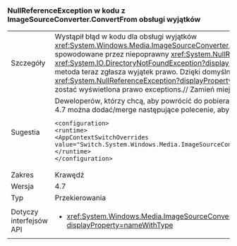 ### <a name="nullreferenceexception-in-exception-handling-code-from-imagesourceconverterconvertfrom"></a>NullReferenceException w kodu z ImageSourceConverter.ConvertFrom obsługi wyjątków

|   |   |
|---|---|
|Szczegóły|Wystąpił błąd w kodu dla obsługi wyjątków <xref:System.Windows.Media.ImageSourceConverter.ConvertFrom(System.ComponentModel.ITypeDescriptorContext,System.Globalization.CultureInfo,System.Object)> spowodowane przez niepoprawny <xref:System.NullReferenceException?displayProperty=name> zostanie wygenerowany zamiast zamierzone wyjątek (np. <xref:System.IO.DirectoryNotFoundException?displayProperty=name>, <xref:System.IO.FileNotFoundException?displayProperty=name>), ta zmiana poprawia tego błędu, aby metoda teraz zgłasza wyjątek prawo. Dzięki domyślne wszystkich aplikacji przeznaczonych dla platformy .NET Framework 4.6.2 i poniżej będzie zgłaszać <xref:System.NullReferenceException?displayProperty=name> dla deweloperów korzystających z platformy .NET Framework 4.7 zachowania zgodności i powyżej powinna zostać wyświetlona prawo exceptions.// Zamień miejsce x stosownych|
|Sugestia|Deweloperów, którzy chcą, aby powrócić do pobierania <xref:System.NullReferenceException?displayProperty=name> po przeznaczonych dla platformy .NET Framework 4.7 można dodać/merge następujące polecenie, aby ich stosowania pliku App.config:<pre><code class="language-xml">&lt;configuration&gt;&#13;&#10;&lt;runtime&gt;&#13;&#10;&lt;AppContextSwitchOverrides value=&quot;Switch.System.Windows.Media.ImageSourceConverter.OverrideExceptionWithNullReferenceException=true&quot;/&gt;&#13;&#10;&lt;/runtime&gt;&#13;&#10;&lt;/configuration&gt;&#13;&#10;</code></pre>|
|Zakres|Krawędź|
|Wersja|4.7|
|Typ|Przekierowania|
|Dotyczy interfejsów API|<ul><li><xref:System.Windows.Media.ImageSourceConverter.ConvertFrom(System.ComponentModel.ITypeDescriptorContext,System.Globalization.CultureInfo,System.Object)?displayProperty=nameWithType></li></ul>|

